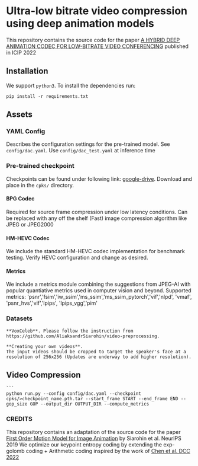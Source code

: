# Ultra-low bitrate video compression using deep animation models

This repository contains the source code for the paper [A HYBRID DEEP ANIMATION CODEC FOR LOW-BITRATE VIDEO CONFERENCING](https://arxiv.org/abs/2207.13530) published in ICIP 2022


## Installation

We support ```python3```. To install the dependencies run:
```
pip install -r requirements.txt
```

## Assets
### YAML Config
Describes the configuration settings for the pre-trained model. See ```config/dac.yaml```.
Use ```config/dac_test.yaml``` at inference time

### Pre-trained checkpoint
Checkpoints can be found under following link: [google-drive](https://drive.google.com/file/d/1haJ2vmp5RHS5MdSh2Pk7EnUNgiLQgPlS/view?usp=sharing). Download and place in the ```cpks/``` directory.

#### BPG Codec
Required for source frame compression under low latency conditions. Can be replaced with any off the shelf (Fast) image compression algorithm like JPEG or JPEG2000

#### HM-HEVC Codec
We include the standard HM-HEVC codec implementation for benchmark testing. Verify HEVC configuration and change as desired.

#### Metrics
We include a metrics module combining the suggestions from JPEG-AI with popular quantiative metrics used in computer vision and beyond.
Supported metrics: 'psnr','fsim','iw_ssim','ms_ssim','ms_ssim_pytorch','vif','nlpd', 'vmaf', 'psnr_hvs','vif','lpips', 'lpips_vgg','pim'

### Datasets
 	**VoxCeleb**. Please follow the instruction from https://github.com/AliaksandrSiarohin/video-preprocessing.

 	**Creating your own videos**. 
 	The input videos should be cropped to target the speaker's face at a resolution of 256x256 (Updates are underway to add higher resolution). 

 ## Video Compression
 	```
 	python run.py --config config/dac.yaml --checkpoint cpks/>checkpoint_name.pth.tar --start_frame START --end_frame END --gop_size GOP --output_dir OUTPUT_DIR --compute_metrics 

### CREDITS
This repository contains an adaptation of the source code for the paper [First Order Motion Model for Image Animation](https://papers.nips.cc/paper/8935-first-order-motion-model-for-image-animation) by Siarohin et al. NeurIPS 2019
We optimize our keypoint entropy coding by extending the exp-golomb coding + Arithmetic coding inspired by the work of [Chen et al. DCC 2022](https://github.com/alibaba-edu/temporal-evolution-inference-with-compact-feature-representation-for-talking-face-video-compression)